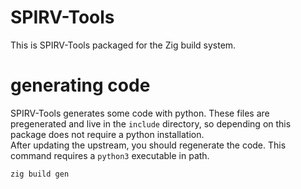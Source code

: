 # SPIRV-Tools
This is SPIRV-Tools packaged for the Zig build system.

# generating code
SPIRV-Tools generates some code with python. These files are pregenerated and live in the `include` directory, so depending on this package does not require a python installation.  
After updating the upstream, you should regenerate the code. This command requires a `python3` executable in path.
```bash
zig build gen
```